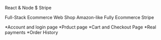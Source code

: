 React & Node $ Stripe


Full-Stack Ecommerce 
Web Shop Amazon-like 
Fully Ecommerce Stripe

*Account and login page 
*Prduct page
*Cart and Checkout Page
*Real payments
*Order History
